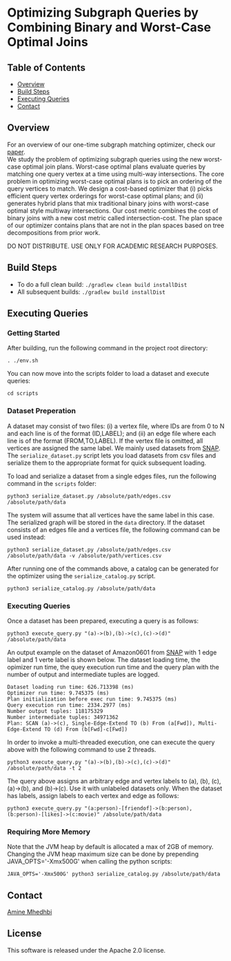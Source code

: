 # Optimizing Subgraph Queries by Combining Binary and Worst-Case Optimal Joins

Table of Contents
-----------------
  * [Overview](#Overview)
  * [Build Steps](#Build-Steps)
  * [Executing Queries](#Executing-Queries)
  * [Contact](#contact)

Overview
-----------------
For an overview of our one-time subgraph matching optimizer, check our [paper](http://amine.io/papers/wco-optimizer-vldb19.pdf).    
We study the problem of optimizing subgraph queries using the new worst-case optimal join plans. Worst-case optimal plans evaluate queries by matching one query vertex at a time using multi-way intersections. The core problem in optimizing worst-case optimal plans is to pick an ordering of the query vertices to match. We design a cost-based optimizer that (i) picks efficient query vertex orderings for worst-case optimal plans; and (ii) generates hybrid plans that mix traditional binary joins with worst-case optimal style multiway intersections. Our cost metric combines the cost of binary joins with a new cost metric called intersection-cost. The plan space of our optimizer contains plans that are not in the plan spaces based on tree decompositions from prior work.   

DO NOT DISTRIBUTE. USE ONLY FOR ACADEMIC RESEARCH PURPOSES.   

Build Steps
-----------------
* To do a full clean build: `./gradlew clean build installDist`
* All subsequent builds: `./gradlew build installDist`

Executing Queries
-----------------
### Getting Started
After building, run the following command in the project root directory:
```
. ./env.sh
```
You can now move into the scripts folder to load a dataset and execute queries:
```
cd scripts
```  

### Dataset Preperation
A dataset may consist of two files: (i) a vertex file, where IDs are from 0 to N and each line is of the format (ID,LABEL); and (ii) an edge file where each line is of the format (FROM,TO,LABEL). If the vertex file is omitted, all vertices are assigned the same label. We mainly used datasets from [SNAP](https://snap.stanford.edu/). The `serialize_dataset.py` script lets you load datasets from csv files and serialize them to the appropriate format for quick subsequent loading.

To load and serialize a dataset from a single edges files, run the following command in the `scripts` folder:
```
python3 serialize_dataset.py /absolute/path/edges.csv /absolute/path/data
```
The system will assume that all vertices have the same label in this case. The serialized graph will be stored in the `data` directory. If the dataset consists of an edges file and a vertices file, the following command can be used instead:
```
python3 serialize_dataset.py /absolute/path/edges.csv /absolute/path/data -v /absolute/path/vertices.csv
```
After running one of the commands above, a catalog can be generated for the optimizer using the `serialize_catalog.py` script.
```
python3 serialize_catalog.py /absolute/path/data  
```

### Executing Queries
Once a dataset has been prepared, executing a query is as follows:
```
python3 execute_query.py "(a)->(b),(b)->(c),(c)->(d)" /absolute/path/data
```

An output example on the dataset of Amazon0601 from [SNAP](https://snap.stanford.edu/) with 1 edge label and 1 verte label is shown below. The dataset loading time, the opimizer run time, the quey execution run time and the query plan with the number of output and intermediate tuples are logged.
```
Dataset loading run time: 626.713398 (ms)
Optimizer run time: 9.745375 (ms)
Plan initialization before exec run time: 9.745375 (ms)
Query execution run time: 2334.2977 (ms)
Number output tuples: 118175329
Number intermediate tuples: 34971362
Plan: SCAN (a)->(c), Single-Edge-Extend TO (b) From (a[Fwd]), Multi-Edge-Extend TO (d) From (b[Fwd]-c[Fwd])
```

In order to invoke a multi-threaded execution, one can execute the query above with the following command to use 2 threads.
```
python3 execute_query.py "(a)->(b),(b)->(c),(c)->(d)" /absolute/path/data -t 2
```

The query above assigns an arbitrary edge and vertex labels to (a), (b), (c), (a)->(b), and (b)->(c). Use it with unlabeled datasets only.
When the dataset has labels, assign labels to each vertex and edge as follows:
```
python3 execute_query.py "(a:person)-[friendof]->(b:person), (b:person)-[likes]->(c:movie)" /absolute/path/data
```

### Requiring More Memory
Note that the JVM heap by default is allocated a max of 2GB of memory. Changing the JVM heap maximum size can be done by prepending JAVA_OPTS='-Xmx500G' when calling the python scripts:
```
JAVA_OPTS='-Xmx500G' python3 serialize_catalog.py /absolute/path/data  
```

Contact
-----------------
[Amine Mhedhbi](http://amine.io/)

License
-----------------
This software is released under the Apache 2.0 license.
